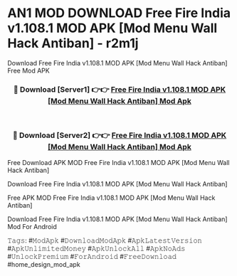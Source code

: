 # AN1 MOD DOWNLOAD Free Fire India v1.108.1 MOD APK [Mod Menu Wall Hack Antiban] - r2m1j
Download Free Fire India v1.108.1 MOD APK [Mod Menu Wall Hack Antiban] Free Mod APK

<div align="center">
<h3>🔴 Download [Server1] 👉👉 <a href="https://apk-comot.site?title=Free_Fire_India_v1.108.1_MOD_APK_[Mod_Menu_Wall_Hack_Antiban]">Free Fire India v1.108.1 MOD APK [Mod Menu Wall Hack Antiban] Mod Apk</a></h3><br>

<h3>🔴 Download [Server2] 👉👉 <a href="https://apk-comot.site?title=Free_Fire_India_v1.108.1_MOD_APK_[Mod_Menu_Wall_Hack_Antiban]">Free Fire India v1.108.1 MOD APK [Mod Menu Wall Hack Antiban] Mod Apk</a></h3>
</div>


Free Download APK MOD Free Fire India v1.108.1 MOD APK [Mod Menu Wall Hack Antiban]

Download Free Fire India v1.108.1 MOD APK [Mod Menu Wall Hack Antiban] 

Free APK MOD Free Fire India v1.108.1 MOD APK [Mod Menu Wall Hack Antiban] 

Download Free Fire India v1.108.1 MOD APK [Mod Menu Wall Hack Antiban] Mod For Android

𝚃𝚊𝚐𝚜: #𝙼𝚘𝚍𝙰𝚙𝚔 #𝙳𝚘𝚠𝚗𝚕𝚘𝚊𝚍𝙼𝚘𝚍𝙰𝚙𝚔 #𝙰𝚙𝚔𝙻𝚊𝚝𝚎𝚜𝚝𝚅𝚎𝚛𝚜𝚒𝚘𝚗 #𝙰𝚙𝚔𝚄𝚗𝚕𝚒𝚖𝚒𝚝𝚎𝚍𝙼𝚘𝚗𝚎𝚢 #𝙰𝚙𝚔𝚄𝚗𝚕𝚘𝚌𝚔𝙰𝚕𝚕 #𝙰𝚙𝚔𝙽𝚘𝙰𝚍𝚜 #𝚄𝚗𝚕𝚘𝚌𝚔𝙿𝚛𝚎𝚖𝚒𝚞𝚖 #𝙵𝚘𝚛𝙰𝚗𝚍𝚛𝚘𝚒𝚍 #𝙵𝚛𝚎𝚎𝙳𝚘𝚠𝚗𝚕𝚘𝚊𝚍 #home_design_mod_apk